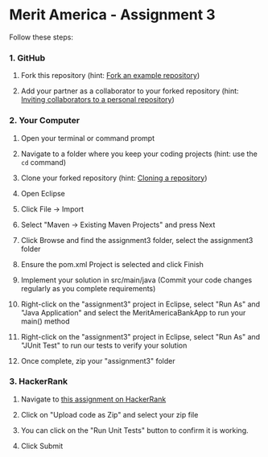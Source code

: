 # Merit America - Assignment 3

Follow these steps:

### 1. GitHub

  1. Fork this repository (hint: [Fork an example repository](https://help.github.com/en/github/getting-started-with-github/fork-a-repo#fork-an-example-repository))

  2. Add your partner as a collaborator to your forked repository (hint: [Inviting collaborators to a personal repository](https://help.github.com/en/github/setting-up-and-managing-your-github-user-account/inviting-collaborators-to-a-personal-repository))

### 2. Your Computer

  1. Open your terminal or command prompt

  2. Navigate to a folder where you keep your coding projects (hint: use the `cd` command)

  3. Clone your forked repository (hint: [Cloning a repository](https://help.github.com/en/github/creating-cloning-and-archiving-repositories/cloning-a-repository))

  4. Open Eclipse

  5. Click File -> Import

  6. Select "Maven -> Existing Maven Projects" and press Next

  7. Click Browse and find the assignment3 folder, select the assignment3 folder

  8. Ensure the pom.xml Project is selected and click Finish

  9. Implement your solution in src/main/java (Commit your code changes regularly as you complete requirements)

  10. Right-click on the "assignment3" project in Eclipse, select "Run As" and "Java Application" and select the MeritAmericaBankApp to run your main() method

  11. Right-click on the "assignment3" project in Eclipse, select "Run As" and "JUnit Test" to run our tests to verify your solution

  12. Once complete, zip your "assignment3" folder

### 3. HackerRank

  1. Navigate to [this assignment on HackerRank](https://www.hackerrank.com/tests/9gijn2ci62c/42c9d24a2b1f9053efe23674fe242bd1?try_test=true)

  2. Click on "Upload code as Zip" and select your zip file

  3. You can click on the "Run Unit Tests" button to confirm it is working.

  4. Click Submit